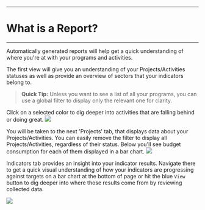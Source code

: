 ****
# What is a Report?
---

Automatically generated reports will help get a quick understanding of where you're at with your programs and activities. 

The first view will give you an understanding of your Projects/Activities statuses as well as provide an overview of sectors that your indicators belong to.

> **Quick Tip:** Unless you want to see a list of all your programs, you can use a global filter to display only the relevant one for clarity.

Click on a selected color to dig deeper into activities that are falling behind or doing great.
![](/assets_en/reports_status.png)

You will be taken to the next 'Projects' tab, that displays data about your Projects/Activities. You can easily remove the filter to display all Projects/Activities, regardless of their status. Below you'll see budget consumption for each of them displayed in a bar chart. 
![](/assets_en/reports_activities.png)

Indicators tab provides an insight into your indicator results. Navigate there to get a quick visual understanding of how your indicators are progressing against targets on a bar chart at the bottom of page or hit the blue `View` button to dig deeper into where those results come from by reviewing collected data.  

![](/assets_en/reports_indicators.png)
